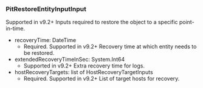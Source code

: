 ### PitRestoreEntityInputInput
Supported in v9.2+
  Inputs required to restore the object to a specific point-in-time.

- recoveryTime: DateTime
  - Required. Supported in v9.2+
      Recovery time at which entity needs to be restored.
- extendedRecoveryTimeInSec: System.Int64
  - Supported in v9.2+
      Extra recovery time for logs.
- hostRecoveryTargets: list of HostRecoveryTargetInputs
  - Required. Supported in v9.2+
      List of target hosts for recovery.
